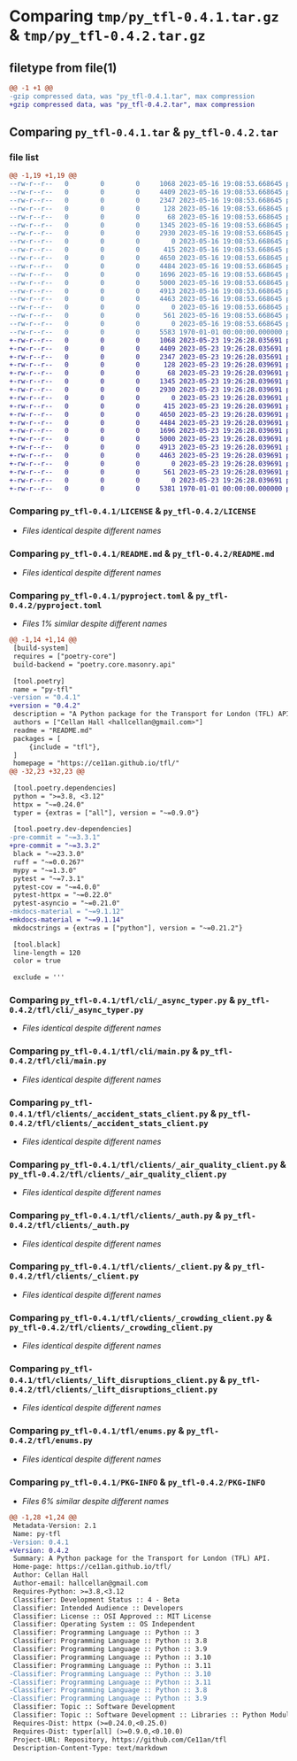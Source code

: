 # Comparing `tmp/py_tfl-0.4.1.tar.gz` & `tmp/py_tfl-0.4.2.tar.gz`

## filetype from file(1)

```diff
@@ -1 +1 @@
-gzip compressed data, was "py_tfl-0.4.1.tar", max compression
+gzip compressed data, was "py_tfl-0.4.2.tar", max compression
```

## Comparing `py_tfl-0.4.1.tar` & `py_tfl-0.4.2.tar`

### file list

```diff
@@ -1,19 +1,19 @@
--rw-r--r--   0        0        0     1068 2023-05-16 19:08:53.668645 py_tfl-0.4.1/LICENSE
--rw-r--r--   0        0        0     4409 2023-05-16 19:08:53.668645 py_tfl-0.4.1/README.md
--rw-r--r--   0        0        0     2347 2023-05-16 19:08:53.668645 py_tfl-0.4.1/pyproject.toml
--rw-r--r--   0        0        0      128 2023-05-16 19:08:53.668645 py_tfl-0.4.1/tfl/__init__.py
--rw-r--r--   0        0        0       68 2023-05-16 19:08:53.668645 py_tfl-0.4.1/tfl/cli/__init__.py
--rw-r--r--   0        0        0     1345 2023-05-16 19:08:53.668645 py_tfl-0.4.1/tfl/cli/_async_typer.py
--rw-r--r--   0        0        0     2930 2023-05-16 19:08:53.668645 py_tfl-0.4.1/tfl/cli/main.py
--rw-r--r--   0        0        0        0 2023-05-16 19:08:53.668645 py_tfl-0.4.1/tfl/cli/py.typed
--rw-r--r--   0        0        0      415 2023-05-16 19:08:53.668645 py_tfl-0.4.1/tfl/clients/__init__.py
--rw-r--r--   0        0        0     4650 2023-05-16 19:08:53.668645 py_tfl-0.4.1/tfl/clients/_accident_stats_client.py
--rw-r--r--   0        0        0     4484 2023-05-16 19:08:53.668645 py_tfl-0.4.1/tfl/clients/_air_quality_client.py
--rw-r--r--   0        0        0     1696 2023-05-16 19:08:53.668645 py_tfl-0.4.1/tfl/clients/_auth.py
--rw-r--r--   0        0        0     5000 2023-05-16 19:08:53.668645 py_tfl-0.4.1/tfl/clients/_client.py
--rw-r--r--   0        0        0     4913 2023-05-16 19:08:53.668645 py_tfl-0.4.1/tfl/clients/_crowding_client.py
--rw-r--r--   0        0        0     4463 2023-05-16 19:08:53.668645 py_tfl-0.4.1/tfl/clients/_lift_disruptions_client.py
--rw-r--r--   0        0        0        0 2023-05-16 19:08:53.668645 py_tfl-0.4.1/tfl/clients/py.typed
--rw-r--r--   0        0        0      561 2023-05-16 19:08:53.668645 py_tfl-0.4.1/tfl/enums.py
--rw-r--r--   0        0        0        0 2023-05-16 19:08:53.668645 py_tfl-0.4.1/tfl/py.typed
--rw-r--r--   0        0        0     5583 1970-01-01 00:00:00.000000 py_tfl-0.4.1/PKG-INFO
+-rw-r--r--   0        0        0     1068 2023-05-23 19:26:28.035691 py_tfl-0.4.2/LICENSE
+-rw-r--r--   0        0        0     4409 2023-05-23 19:26:28.035691 py_tfl-0.4.2/README.md
+-rw-r--r--   0        0        0     2347 2023-05-23 19:26:28.035691 py_tfl-0.4.2/pyproject.toml
+-rw-r--r--   0        0        0      128 2023-05-23 19:26:28.039691 py_tfl-0.4.2/tfl/__init__.py
+-rw-r--r--   0        0        0       68 2023-05-23 19:26:28.039691 py_tfl-0.4.2/tfl/cli/__init__.py
+-rw-r--r--   0        0        0     1345 2023-05-23 19:26:28.039691 py_tfl-0.4.2/tfl/cli/_async_typer.py
+-rw-r--r--   0        0        0     2930 2023-05-23 19:26:28.039691 py_tfl-0.4.2/tfl/cli/main.py
+-rw-r--r--   0        0        0        0 2023-05-23 19:26:28.039691 py_tfl-0.4.2/tfl/cli/py.typed
+-rw-r--r--   0        0        0      415 2023-05-23 19:26:28.039691 py_tfl-0.4.2/tfl/clients/__init__.py
+-rw-r--r--   0        0        0     4650 2023-05-23 19:26:28.039691 py_tfl-0.4.2/tfl/clients/_accident_stats_client.py
+-rw-r--r--   0        0        0     4484 2023-05-23 19:26:28.039691 py_tfl-0.4.2/tfl/clients/_air_quality_client.py
+-rw-r--r--   0        0        0     1696 2023-05-23 19:26:28.039691 py_tfl-0.4.2/tfl/clients/_auth.py
+-rw-r--r--   0        0        0     5000 2023-05-23 19:26:28.039691 py_tfl-0.4.2/tfl/clients/_client.py
+-rw-r--r--   0        0        0     4913 2023-05-23 19:26:28.039691 py_tfl-0.4.2/tfl/clients/_crowding_client.py
+-rw-r--r--   0        0        0     4463 2023-05-23 19:26:28.039691 py_tfl-0.4.2/tfl/clients/_lift_disruptions_client.py
+-rw-r--r--   0        0        0        0 2023-05-23 19:26:28.039691 py_tfl-0.4.2/tfl/clients/py.typed
+-rw-r--r--   0        0        0      561 2023-05-23 19:26:28.039691 py_tfl-0.4.2/tfl/enums.py
+-rw-r--r--   0        0        0        0 2023-05-23 19:26:28.039691 py_tfl-0.4.2/tfl/py.typed
+-rw-r--r--   0        0        0     5381 1970-01-01 00:00:00.000000 py_tfl-0.4.2/PKG-INFO
```

### Comparing `py_tfl-0.4.1/LICENSE` & `py_tfl-0.4.2/LICENSE`

 * *Files identical despite different names*

### Comparing `py_tfl-0.4.1/README.md` & `py_tfl-0.4.2/README.md`

 * *Files identical despite different names*

### Comparing `py_tfl-0.4.1/pyproject.toml` & `py_tfl-0.4.2/pyproject.toml`

 * *Files 1% similar despite different names*

```diff
@@ -1,14 +1,14 @@
 [build-system]
 requires = ["poetry-core"]
 build-backend = "poetry.core.masonry.api"
 
 [tool.poetry]
 name = "py-tfl"
-version = "0.4.1"
+version = "0.4.2"
 description = "A Python package for the Transport for London (TFL) API."
 authors = ["Cellan Hall <hallcellan@gmail.com>"]
 readme = "README.md"
 packages = [
     {include = "tfl"},
 ]
 homepage = "https://ce11an.github.io/tfl/"
@@ -32,23 +32,23 @@
 
 [tool.poetry.dependencies]
 python = ">=3.8, <3.12"
 httpx = "~=0.24.0"
 typer = {extras = ["all"], version = "~=0.9.0"}
 
 [tool.poetry.dev-dependencies]
-pre-commit = "~=3.3.1"
+pre-commit = "~=3.3.2"
 black = "~=23.3.0"
 ruff = "~=0.0.267"
 mypy = "~=1.3.0"
 pytest = "~=7.3.1"
 pytest-cov = "~=4.0.0"
 pytest-httpx = "~=0.22.0"
 pytest-asyncio = "~=0.21.0"
-mkdocs-material = "~=9.1.12"
+mkdocs-material = "~=9.1.14"
 mkdocstrings = {extras = ["python"], version = "~=0.21.2"}
 
 [tool.black]
 line-length = 120
 color = true
 
 exclude = '''
```

### Comparing `py_tfl-0.4.1/tfl/cli/_async_typer.py` & `py_tfl-0.4.2/tfl/cli/_async_typer.py`

 * *Files identical despite different names*

### Comparing `py_tfl-0.4.1/tfl/cli/main.py` & `py_tfl-0.4.2/tfl/cli/main.py`

 * *Files identical despite different names*

### Comparing `py_tfl-0.4.1/tfl/clients/_accident_stats_client.py` & `py_tfl-0.4.2/tfl/clients/_accident_stats_client.py`

 * *Files identical despite different names*

### Comparing `py_tfl-0.4.1/tfl/clients/_air_quality_client.py` & `py_tfl-0.4.2/tfl/clients/_air_quality_client.py`

 * *Files identical despite different names*

### Comparing `py_tfl-0.4.1/tfl/clients/_auth.py` & `py_tfl-0.4.2/tfl/clients/_auth.py`

 * *Files identical despite different names*

### Comparing `py_tfl-0.4.1/tfl/clients/_client.py` & `py_tfl-0.4.2/tfl/clients/_client.py`

 * *Files identical despite different names*

### Comparing `py_tfl-0.4.1/tfl/clients/_crowding_client.py` & `py_tfl-0.4.2/tfl/clients/_crowding_client.py`

 * *Files identical despite different names*

### Comparing `py_tfl-0.4.1/tfl/clients/_lift_disruptions_client.py` & `py_tfl-0.4.2/tfl/clients/_lift_disruptions_client.py`

 * *Files identical despite different names*

### Comparing `py_tfl-0.4.1/tfl/enums.py` & `py_tfl-0.4.2/tfl/enums.py`

 * *Files identical despite different names*

### Comparing `py_tfl-0.4.1/PKG-INFO` & `py_tfl-0.4.2/PKG-INFO`

 * *Files 6% similar despite different names*

```diff
@@ -1,28 +1,24 @@
 Metadata-Version: 2.1
 Name: py-tfl
-Version: 0.4.1
+Version: 0.4.2
 Summary: A Python package for the Transport for London (TFL) API.
 Home-page: https://ce11an.github.io/tfl/
 Author: Cellan Hall
 Author-email: hallcellan@gmail.com
 Requires-Python: >=3.8,<3.12
 Classifier: Development Status :: 4 - Beta
 Classifier: Intended Audience :: Developers
 Classifier: License :: OSI Approved :: MIT License
 Classifier: Operating System :: OS Independent
 Classifier: Programming Language :: Python :: 3
 Classifier: Programming Language :: Python :: 3.8
 Classifier: Programming Language :: Python :: 3.9
 Classifier: Programming Language :: Python :: 3.10
 Classifier: Programming Language :: Python :: 3.11
-Classifier: Programming Language :: Python :: 3.10
-Classifier: Programming Language :: Python :: 3.11
-Classifier: Programming Language :: Python :: 3.8
-Classifier: Programming Language :: Python :: 3.9
 Classifier: Topic :: Software Development
 Classifier: Topic :: Software Development :: Libraries :: Python Modules
 Requires-Dist: httpx (>=0.24.0,<0.25.0)
 Requires-Dist: typer[all] (>=0.9.0,<0.10.0)
 Project-URL: Repository, https://github.com/Ce11an/tfl
 Description-Content-Type: text/markdown
```

